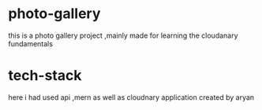 # photo-gallery
this is a photo gallery project ,mainly made for learning the cloudanary fundamentals
# tech-stack
here i had used api ,mern as well as cloudnary application 
created by aryan